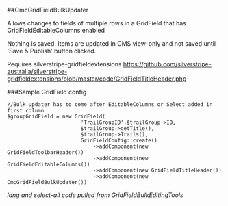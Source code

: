 ##CmcGridFieldBulkUpdater

Allows changes to fields of multiple rows in a GridField that has GridFieldEditableColumns enabled

Nothing is saved. Items are updated in CMS view-only and not saved until 'Save & Publish' button clicked.

Requires silverstripe-gridfieldextensions
https://github.com/silverstripe-australia/silverstripe-gridfieldextensions/blob/master/code/GridFieldTitleHeader.php

###Sample GridField config

```
//Bulk updater has to come after EditableColumns or Select added in first column
$groupGridField = new GridField(
                        'TrailGroupID'.$trailGroup->ID,
                        $trailGroup->getTitle(),
                        $trailGroup->Trails(),
                        GridFieldConfig::create()
                            ->addComponent(new GridFieldToolbarHeader())
                            ->addComponent(new GridFieldEditableColumns())
                            ->addComponent(new GridFieldTitleHeader())
                            ->addComponent(new CmcGridFieldBulkUpdater())
```

*lang and select-all code pulled from GridFieldBulkEditingTools*



